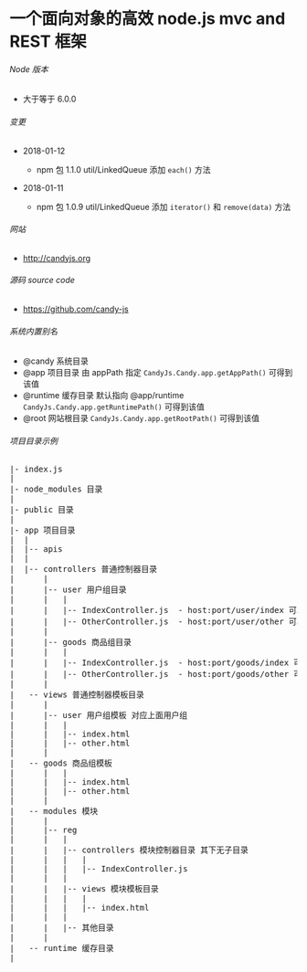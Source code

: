 # 一个面向对象的高效 node.js mvc and REST 框架

###### Node 版本

+ 大于等于 6.0.0

###### 变更

+ 2018-01-12

    * npm 包 1.1.0 util/LinkedQueue 添加 ```each()``` 方法

+ 2018-01-11

    * npm 包 1.0.9 util/LinkedQueue 添加 ```iterator()``` 和 ```remove(data)``` 方法

###### 网站

+ http://candyjs.org

###### 源码 source code

+ https://github.com/candy-js

###### 系统内置别名

+ @candy  系统目录
+ @app  项目目录 由 appPath 指定 ```CandyJs.Candy.app.getAppPath()``` 可得到该值
+ @runtime  缓存目录 默认指向 @app/runtime ```CandyJs.Candy.app.getRuntimePath()``` 可得到该值
+ @root  网站根目录 ```CandyJs.Candy.app.getRootPath()``` 可得到该值

###### 项目目录示例

<pre>
|- index.js
|
|- node_modules 目录
|
|- public 目录
|
|- app 项目目录
|  |
|  |-- apis
|  |
|  |-- controllers 普通控制器目录
|      |
|      |-- user 用户组目录
|      |   |
|      |   |-- IndexController.js  - host:port/user/index 可以访问到该类
|      |   |-- OtherController.js  - host:port/user/other 可以访问到该类
|      |
|      |-- goods 商品组目录
|      |   |
|      |   |-- IndexController.js  - host:port/goods/index 可以访问到该类
|      |   |-- OtherController.js  - host:port/goods/other 可以访问到该类
|      |
|   -- views 普通控制器模板目录
|      |
|      |-- user 用户组模板 对应上面用户组
|      |   |
|      |   |-- index.html
|      |   |-- other.html
|      |
|   -- goods 商品组模板
|      |   |
|      |   |-- index.html
|      |   |-- other.html
|      |
|   -- modules 模块
|      |
|      |-- reg
|      |   |
|      |   |-- controllers 模块控制器目录 其下无子目录
|      |   |   |
|      |   |   |-- IndexController.js
|      |   |
|      |   |-- views 模块模板目录
|      |   |   |
|      |   |   |-- index.html
|      |   |
|      |   |-- 其他目录
|      |
|   -- runtime 缓存目录
|
</pre>

